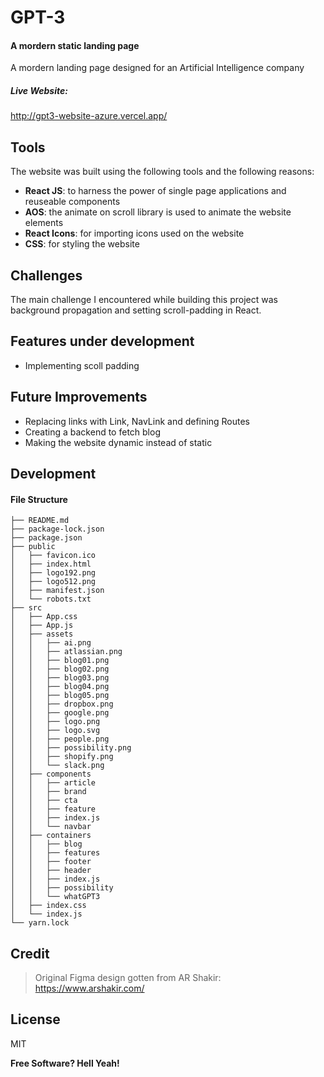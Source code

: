 # GPT-3

#### A mordern static landing page

A mordern landing page designed for an Artificial Intelligence company

##### Live Website: 
http://gpt3-website-azure.vercel.app/

## Tools

The website was built using the following tools and the following reasons:

- **React JS**: to harness the power of single page applications and reuseable components
- **AOS**: the animate on scroll library is used to animate the website elements
- **React Icons**: for importing icons used on the website
- **CSS**: for styling the website

## Challenges

The main challenge I encountered while building this project was background propagation and setting scroll-padding in React.

## Features under development

- Implementing scoll padding

## Future Improvements

- Replacing links with Link, NavLink and defining Routes
- Creating a backend to fetch blog
- Making the website dynamic instead of static

## Development

#### File Structure

```
├── README.md
├── package-lock.json
├── package.json
├── public
│   ├── favicon.ico
│   ├── index.html
│   ├── logo192.png
│   ├── logo512.png
│   ├── manifest.json
│   └── robots.txt
├── src
│   ├── App.css
│   ├── App.js
│   ├── assets
│   │   ├── ai.png
│   │   ├── atlassian.png
│   │   ├── blog01.png
│   │   ├── blog02.png
│   │   ├── blog03.png
│   │   ├── blog04.png
│   │   ├── blog05.png
│   │   ├── dropbox.png
│   │   ├── google.png
│   │   ├── logo.png
│   │   ├── logo.svg
│   │   ├── people.png
│   │   ├── possibility.png
│   │   ├── shopify.png
│   │   └── slack.png
│   ├── components
│   │   ├── article
│   │   ├── brand
│   │   ├── cta
│   │   ├── feature
│   │   ├── index.js
│   │   └── navbar
│   ├── containers
│   │   ├── blog
│   │   ├── features
│   │   ├── footer
│   │   ├── header
│   │   ├── index.js
│   │   ├── possibility
│   │   └── whatGPT3
│   ├── index.css
│   └── index.js
└── yarn.lock
```

## Credit

> Original Figma design gotten from AR Shakir: https://www.arshakir.com/

## License

MIT

**Free Software? Hell Yeah!**
